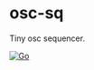 # osc-sq
Tiny osc sequencer.

[![Go](https://github.com/K0F/osc-sq/actions/workflows/go.yml/badge.svg)](https://github.com/K0F/osc-sq/actions/workflows/go.yml)
